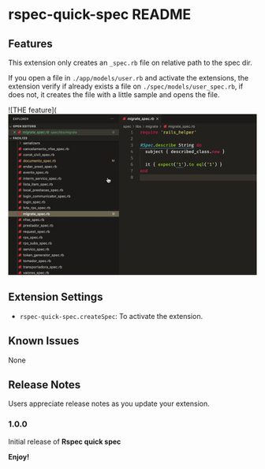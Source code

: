# rspec-quick-spec README

## Features

This extension only creates an `_spec.rb` file on relative path to the spec dir.

If you open a file in `./app/models/user.rb` and activate the extensions, the extension verify if already exists a file on `./spec/models/user_spec.rb`, if does not, it creates the file with a little sample and opens the file.

![THE feature](![Search](https://raw.githubusercontent.com/tatosjb/rspec-quick-spec/master/images/feature.gif)


## Extension Settings

* `rspec-quick-spec.createSpec`: To activate the extension.

## Known Issues

None

## Release Notes

Users appreciate release notes as you update your extension.

### 1.0.0

Initial release of **Rspec quick spec**

**Enjoy!**
